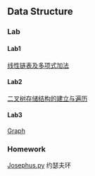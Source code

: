 ## Data Structure
### Lab

#### Lab1

[线性链表及多项式加法](./Lab/Lab1)

#### Lab2

[二叉树存储结构的建立与遍历](./Lab/Lab2)

#### Lab3

[Graph](./Lab/Lab3)

### Homework

[Josephus.py](./Homework/Josephus.py) 约瑟夫环
